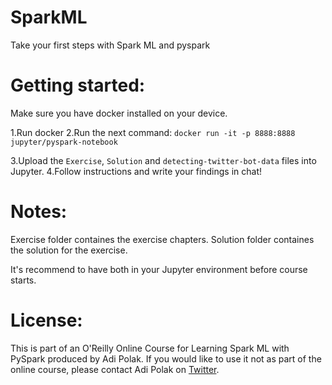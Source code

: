 # SparkML
Take your first steps with Spark ML and pyspark

# Getting started:
Make sure you have docker installed on your device.

1.Run docker
2.Run the next command:
`docker run -it -p 8888:8888 jupyter/pyspark-notebook`

3.Upload the `Exercise`, `Solution` and `detecting-twitter-bot-data` files into Jupyter.
4.Follow instructions and write your findings in chat! 


# Notes:
Exercise folder containes the exercise chapters.
Solution folder containes the solution for the exercise.

It's recommend to have both in your Jupyter environment before course starts.


# License:
This is part of an O'Reilly Online Course for Learning Spark ML with PySpark produced by Adi Polak.
If you would like to use it not as part of the online course, please contact Adi Polak on [Twitter](https://twitter.com/AdiPolak).

